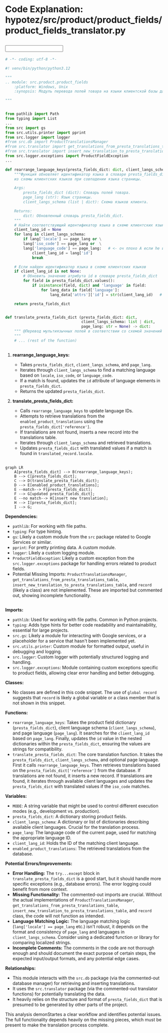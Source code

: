 # Code Explanation: hypotez/src/product/product_fields/product_fields_translator.py

## <input code>

```python
# -*- coding: utf-8 -*-

#! venv/bin/python/python3.12

"""
.. module: src.product.product_fields 
	:platform: Windows, Unix
	:synopsis: Модуль перевода полей товара на языки клиентской базы данных

"""


from pathlib import Path
from typing import List
...
from src import gs
from src.utils.printer import pprint
from src.logger import logger
#from src.db import ProductTranslationsManager
#from src.translator import get_translations_from_presta_translations_table
#from src.translator import insert_new_translation_to_presta_translations_table
from src.logger.exceptions import ProductFieldException
...

def rearrange_language_keys(presta_fields_dict: dict, client_langs_schema: dict | List[dict], page_lang: str) -> dict:
    """Функция обновляет идентификатор языка в словаре presta_fields_dict на соответствующий идентификатор
    из схемы клиентских языков при совпадении языка страницы.

    Args:
        presta_fields_dict (dict): Словарь полей товара.
        page_lang (str): Язык страницы.
        client_langs_schema (list | dict): Схема языков клиента.

    Returns:
        dict: Обновленный словарь presta_fields_dict.
    """
    # Найти соответствующий идентификатор языка в схеме клиентских языков
    client_lang_id = None
    for lang in client_langs_schema:
        if lang['locale'] == page_lang or \
        lang['iso_code'] == page_lang or  \
        lang['language_code'] == page_lang:   # <- оч плохо А если he или IL?
            client_lang_id = lang['id']
            break

    # Если найден идентификатор языка в схеме клиентских языков
    if client_lang_id is not None:
        # Обновить значение атрибута id в словаре presta_fields_dict
        for field in presta_fields_dict.values():
            if isinstance(field, dict) and 'language' in field:
                for lang_data in field['language']:
                    lang_data['attrs']['id'] = str(client_lang_id)   # <- Эти айдишники ОБЯЗАТЕЛЬНО строки. Связано с XML парсером

    return presta_fields_dict


def translate_presta_fields_dict (presta_fields_dict: dict, 
                                  client_langs_schema: list | dict, 
                                  page_lang: str = None) -> dict:
    """ @Перевод мультиязычных полей в соответствии со схемой значений `id` языка в базе данных клиента
    """
    # ... (rest of the function)
```

## <algorithm>

1. **rearrange_language_keys:**
    * Takes `presta_fields_dict`, `client_langs_schema`, and `page_lang`.
    * Iterates through `client_langs_schema` to find a matching language based on `locale`, `iso_code`, or `language_code`.
    * If a match is found, updates the `id` attribute of language elements in `presta_fields_dict`.
    * Returns the updated `presta_fields_dict`.

2. **translate_presta_fields_dict:**
    * Calls `rearrange_language_keys` to update language IDs.
    * Attempts to retrieve translations from the `enabled_product_translations` using the `presta_fields_dict['reference']`.
    * If translations are not found, inserts a new record into the translations table.
    * Iterates through `client_langs_schema` and retrieved translations.
    * Updates `presta_fields_dict` with translated values if a match is found in `translated_record.locale`.


## <mermaid>

```mermaid
graph LR
    A[presta_fields_dict] --> B(rearrange_language_keys);
    B --> C[presta_fields_dict];
    C --> D(translate_presta_fields_dict);
    D --> E[enabled_product_translations];
    E --match--> F[presta_fields_dict];
    F --> G[updated presta_fields_dict];
    E --no match--> H[insert new translation];
    H --> I[presta_fields_dict];
    I --> G;
```

**Dependencies:**
* `pathlib`: For working with file paths.
* `typing`: For type hinting.
* `gs`: Likely a custom module from the `src` package related to Google Services or similar.
* `pprint`: For pretty printing data. A custom module.
* `logger`: Likely a custom logging module.
* `ProductFieldException`: Likely a custom exception from the `src.logger.exceptions` package for handling errors related to product fields.
* Potential Missing Imports: `ProductTranslationsManager`, `get_translations_from_presta_translations_table`, `insert_new_translation_to_presta_translations_table`, and `record` (likely a class) are not implemented. These are imported but commented out, showing incomplete functionality.


## <explanation>

**Imports:**

* `pathlib`: Used for working with file paths. Common in Python projects.
* `typing`: Adds type hints for better code readability and maintainability, essential for large projects.
* `src.gs`:  Likely a module for interacting with Google services, or a placeholder for a service that hasn't been implemented yet.
* `src.utils.printer`:  Custom module for formatted output, useful in debugging and logging.
* `src.logger`: Custom logger with potentially structured logging and handling.
* `src.logger.exceptions`: Module containing custom exceptions specific to product fields, allowing clear error handling and better debugging.


**Classes:**

* No classes are defined in this code snippet.  The use of `global record` suggests that `record` is likely a global variable or a class member that is not shown in this snippet.

**Functions:**

* `rearrange_language_keys`: Takes the product field dictionary (`presta_fields_dict`), client language schema (`client_langs_schema`), and page language (`page_lang`). It searches for the `client_lang_id` based on `page_lang`. Finally, updates the `id` value in the nested dictionaries within the `presta_fields_dict`, ensuring the values are strings for compatibility.
* `translate_presta_fields_dict`:  The core translation function. It takes the `presta_fields_dict`,  `client_langs_schema`, and optional page language. First it calls `rearrange_language_keys`. Then retrieves translations based on the `presta_fields_dict['reference']` from the database. If translations are not found, it inserts a new record. If translations are found, it iterates through available client languages and updates the `presta_fields_dict` with translated values if the `iso_code` matches. 


**Variables:**

* `MODE`: A string variable that might be used to control different execution modes (e.g., development vs. production).
* `presta_fields_dict`: A dictionary storing product fields.
* `client_langs_schema`:  A dictionary or list of dictionaries describing available client languages. Crucial for the translation process.
* `page_lang`: The language code of the current page, used for matching the appropriate language ID.
* `client_lang_id`: Holds the ID of the matching client language.
* `enabled_product_translations`:  The retrieved translations from the database.

**Potential Errors/Improvements:**

* **Error Handling:** The `try...except` block in `translate_presta_fields_dict` is a good start, but it should handle more specific exceptions (e.g., database errors). The error logging could benefit from more context.
* **Missing Functionality:** The commented-out imports are crucial.  Without the actual implementations of  `ProductTranslationsManager`, `get_translations_from_presta_translations_table`, `insert_new_translation_to_presta_translations_table`, and `record` class, the code will not function as intended.
* **Language Matching Logic:** The language matching logic (`lang['locale'] == page_lang` etc.) isn't robust, it depends on the format and consistency of `page_lang` and languages in `client_langs_schema`. Consider using a dedicated function or library for comparing localized strings.
* **Incomplete Comments:** The comments in the code are not thorough enough and should document the exact purpose of certain steps, the expected input/output formats, and any potential edge cases.


**Relationships:**

* This module interacts with the `src.db` package (via the commented-out database manager) for retrieving and inserting translations.
* It uses the `src.translator` package (via the commented-out translator functions) for potentially translating the data.
* It heavily relies on the structure and format of `presta_fields_dict` that is presumed to be generated by other parts of the project.

This analysis demonStartes a clear workflow and identifies potential issues.  The full functionality depends heavily on the missing pieces, which must be present to make the translation process complete.